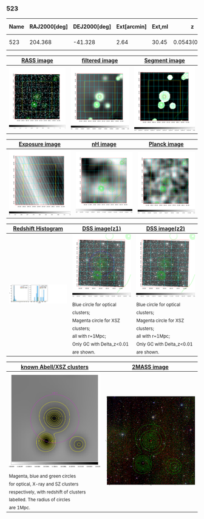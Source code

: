 <div STYLE="page-break-after: always;"></div>

### 523

|Name|RAJ2000[deg]|DEJ2000[deg] |Ext[arcmin]| Ext,ml | z | z_src| C|GC(XSZ,Delta_z<0.01)| GC(OPT,Delta_z<0.01)|GC| R_sig[arcmin] | R500[arcmin] | R500[Mpc]| CRsig[c/s] | CR500[c/s] |L500[1E44 erg/s]|F500[1E-12 erg/s/cm^2]| M500[1E14 Msun]|Tx[keV]|Cnt_sig|Beta|Rc[arcmin]|Comment|Alias|
|---|---|---|---|---|---|------|---|--------|---------|----------|---|---|---|---|---|---|---|---|---|---|---|---|---|---|
|523| 204.368| -41.328| 2.64| 30.45| 0.0543(0.005)| z1, z_xsz| B| MCXC| N| MCXC, N| 19.269| 12.068| 0.765| 0.298(0.108)| 0.281(0.101)| 0.335(0.072)| 4.782(1.032)| 1.34(0.15)| 2.61(0.18)| 149.6| 0.550(-0.034+0.059)| 2.590(-0.561+0.865)| -| k326|

|[RASS image](../image/523/523_img.pdf)|[filtered image](../image/523/523_fil.pdf)|[Segment image](../image/523/523_seg.pdf)|
|-------------------|--------------------|-------------------|
| <img src="../image/523/523_img.png" width="300">  | <img src="../image/523/523_fil.png" width="300">   | <img src="../image/523/523_seg.png" width="300">  |

|[Exposure image](../image/523/523_mex.pdf)| [nH image](../image/523/523_nh.pdf)| [Planck image](../image/523/523_p.pdf)|
|-------------------|--------------------|-------------------|
|<img src="../image/523/523_mex.png" width="300">   | <img src="../image/523/523_nh.png" width="300">    | <img src="../image/523/523_p.png" width="300"> |

|[Redshift Histogram](../image/523/523_zg.pdf) | [DSS image(z1)](../image/523/523_dss_z1.pdf)      |  [DSS image(z2)](../image/523/523_dss_z2.pdf)    |
|-------------------|--------------------|-------------------|
|<img src="../image/523/523_zg.png" width="300"> |<img src="../image/523/523_dss_z1.png" width="300"> <sub><br>Blue circle for optical clusters; <br>Magenta circle for XSZ clusters; <br>all with r=1Mpc; <br>Only GC with Delta_z<0.01 are shown. </sub>| <img src="../image/523/523_dss_z2.png" width="300"><sub><br>Blue circle for optical clusters; <br>Magenta circle for XSZ clusters; <br>all with r=1Mpc; <br>Only GC with Delta_z<0.01 are shown. </sub> |

|[known Abell/XSZ clusters](../image/523/523_gc.pdf) | [2MASS image](../image/523/523_2mass.pdf)      |
|-------------------|-------------------|
|<img src=../image/523/523_gc.png width="300"> <br><sub>Magenta, blue and green circles <br>for optical, X-ray and SZ clusters <br>respectively, with redshift of clusters <br>labelled. The radius of circles <br>are 1Mpc.</sub>|<img src="../image/523/523_2mass.png" width="300">  |




